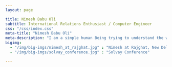 ```yaml
---
layout: page

title: Nimesh Babu Oli
subtitle: International Relations Enthusiast / Computer Engineer
css: "/css/index.css"
meta-title: "Nimesh Babu Oli"
meta-description: "I am a simple human Being trying to understand the world"
bigimg:
  - "/img/big-imgs/nimesh_at_rajghat.jpg" : "Nimesh at Rajghat, New Delhi, 2020"
  - "/img/big-imgs/solvay_conference.jpg" : "Solvay Conference"

---
```


<!-- <div style="text-align:center">
<strong>Quick Links:</strong> &nbsp;&nbsp; 
<a href="http://derekogle.com/fishR/" role="button" class="btn btn-primary">fishR</a> 
<a href="http://derekogle.com/IFAR/" role="button" class="btn btn-primary">IFAR Book</a> 
<a href="http://derekogle.com/NCMTH107/" role="button" class="btn btn-primary">MTH107</a> 
<a href="http://derekogle.com/NCMTH207/" role="button" class="btn btn-primary">MTH207</a> 
<a href="http://derekogle.com/NCGraphing/" role="button" class="btn btn-primary">MTH250</a> 
<a href="http://derekogle.com/NCHighways/" role="button" class="btn btn-primary">Highways</a> 
</div> -->

